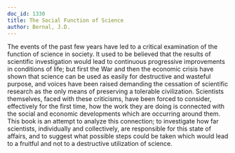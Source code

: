 ```yaml
---
doc_id: 1330
title: The Social Function of Science
author: Bernal, J.D.
---
```


The events of the past few years have led to a critical examination
of the function of science in society.  It used to be believed that
the results of scientific investigation would lead to continuous
progressive improvements in conditions of life; but first the War and
then the economic crisis have shown that science can be used as
easily for destructive and wasteful purpose, and voices have been
raised demanding the cessation of scientific research as the only
means of preserving a tolerable civilization.  Scientists themselves,
faced with these criticisms, have been forced to consider, effectively
for the first time, how the work they are doing is connected with
the social and economic developments which are occurring around
them.  This book is an attempt to analyze this connection; to
investigate how far scientists, individually and collectively, are
responsible for this state of affairs, and to suggest what possible
steps could be taken which would lead to a fruitful and not to a
destructive utilization of science.